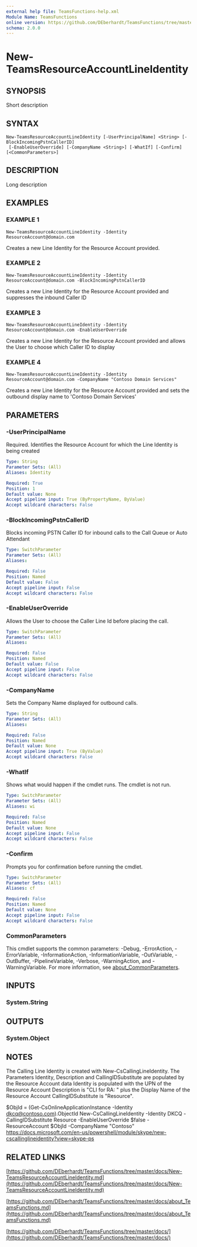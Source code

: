 ```yaml
---
external help file: TeamsFunctions-help.xml
Module Name: TeamsFunctions
online version: https://github.com/DEberhardt/TeamsFunctions/tree/master/docs/New-TeamsResourceAccountLineIdentity.md
schema: 2.0.0
---
```


# New-TeamsResourceAccountLineIdentity

## SYNOPSIS
Short description

## SYNTAX

```
New-TeamsResourceAccountLineIdentity [-UserPrincipalName] <String> [-BlockIncomingPstnCallerID]
 [-EnableUserOverride] [-CompanyName <String>] [-WhatIf] [-Confirm] [<CommonParameters>]
```

## DESCRIPTION
Long description

## EXAMPLES

### EXAMPLE 1
```
New-TeamsResourceAccountLineIdentity -Identity ResourceAccount@domain.com
```

Creates a new Line Identity for the Resource Account provided.

### EXAMPLE 2
```
New-TeamsResourceAccountLineIdentity -Identity ResourceAccount@domain.com -BlockIncomingPstnCallerID
```

Creates a new Line Identity for the Resource Account provided and suppresses the inbound Caller ID

### EXAMPLE 3
```
New-TeamsResourceAccountLineIdentity -Identity ResourceAccount@domain.com -EnableUserOverride
```

Creates a new Line Identity for the Resource Account provided and allows the User to choose which Caller ID to display

### EXAMPLE 4
```
New-TeamsResourceAccountLineIdentity -Identity ResourceAccount@domain.com -CompanyName "Contoso Domain Services"
```

Creates a new Line Identity for the Resource Account provided and sets the outbound display name to 'Contoso Domain Services'

## PARAMETERS

### -UserPrincipalName
Required.
Identifies the Resource Account for which the Line Identity is being created

```yaml
Type: String
Parameter Sets: (All)
Aliases: Identity

Required: True
Position: 1
Default value: None
Accept pipeline input: True (ByPropertyName, ByValue)
Accept wildcard characters: False
```

### -BlockIncomingPstnCallerID
Blocks incoming PSTN Caller ID for inbound calls to the Call Queue or Auto Attendant

```yaml
Type: SwitchParameter
Parameter Sets: (All)
Aliases:

Required: False
Position: Named
Default value: False
Accept pipeline input: False
Accept wildcard characters: False
```

### -EnableUserOverride
Allows the User to choose the Caller Line Id before placing the call.

```yaml
Type: SwitchParameter
Parameter Sets: (All)
Aliases:

Required: False
Position: Named
Default value: False
Accept pipeline input: False
Accept wildcard characters: False
```

### -CompanyName
Sets the Company Name displayed for outbound calls.

```yaml
Type: String
Parameter Sets: (All)
Aliases:

Required: False
Position: Named
Default value: None
Accept pipeline input: True (ByValue)
Accept wildcard characters: False
```

### -WhatIf
Shows what would happen if the cmdlet runs.
The cmdlet is not run.

```yaml
Type: SwitchParameter
Parameter Sets: (All)
Aliases: wi

Required: False
Position: Named
Default value: None
Accept pipeline input: False
Accept wildcard characters: False
```

### -Confirm
Prompts you for confirmation before running the cmdlet.

```yaml
Type: SwitchParameter
Parameter Sets: (All)
Aliases: cf

Required: False
Position: Named
Default value: None
Accept pipeline input: False
Accept wildcard characters: False
```

### CommonParameters
This cmdlet supports the common parameters: -Debug, -ErrorAction, -ErrorVariable, -InformationAction, -InformationVariable, -OutVariable, -OutBuffer, -PipelineVariable, -Verbose, -WarningAction, and -WarningVariable. For more information, see [about_CommonParameters](http://go.microsoft.com/fwlink/?LinkID=113216).

## INPUTS

### System.String
## OUTPUTS

### System.Object
## NOTES
The Calling Line Identity is created with New-CsCallingLineIdentity.
The Parameters Identity, Description and
CallingIDSubstitute are populated by the Resource Account data
Identity is populated with the UPN of the Resource Account
Description is "CLI for RA: " plus the Display Name of the Resource Account
CallingIDSubstitute is "Resource".

$ObjId = (Get-CsOnlineApplicationInstance -Identity dkcq@contoso.com).ObjectId
New-CsCallingLineIdentity  -Identity DKCQ -CallingIDSubstitute Resource -EnableUserOverride $false -ResourceAccount $ObjId -CompanyName "Contoso"
https://docs.microsoft.com/en-us/powershell/module/skype/new-cscallinglineidentity?view=skype-ps

## RELATED LINKS

[https://github.com/DEberhardt/TeamsFunctions/tree/master/docs/New-TeamsResourceAccountLineIdentity.md](https://github.com/DEberhardt/TeamsFunctions/tree/master/docs/New-TeamsResourceAccountLineIdentity.md)

[https://github.com/DEberhardt/TeamsFunctions/tree/master/docs/about_TeamsFunctions.md](https://github.com/DEberhardt/TeamsFunctions/tree/master/docs/about_TeamsFunctions.md)

[https://github.com/DEberhardt/TeamsFunctions/tree/master/docs/](https://github.com/DEberhardt/TeamsFunctions/tree/master/docs/)

